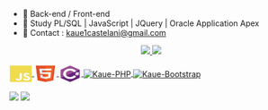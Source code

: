 - 🔭 Back-end / Front-end
- 🌱 Study PL/SQL | JavaScript | JQuery | Oracle Application Apex
- 👯 Contact : kaue1castelani@gmail.com

<div align="center">
  <a href="https://github.com/Castel4n1">
  <img height="180em" src="https://github-readme-stats.vercel.app/api?username=anuraghazra&show_icons=true&theme=transparent"/>
  <img height="180em" src="https://github-readme-stats.vercel.app/api?username=anuraghazra&show_icons=true&theme=transparent"/>
</div>
  
<div style="display: inline_block"><br>
  <img align="center" alt="Kauê-Js" height="30" width="40" src="https://raw.githubusercontent.com/devicons/devicon/master/icons/javascript/javascript-plain.svg">
  <img align="center" alt="Kauê-HTML" height="30" width="40" src="https://raw.githubusercontent.com/devicons/devicon/master/icons/html5/html5-original.svg">
  <img align="center" alt="Kauê-Csharp" height="30" width="40" src="https://raw.githubusercontent.com/devicons/devicon/master/icons/csharp/csharp-original.svg">
  <img align="center" alt="Kaue-PHP" height="30" width="40" src="https://raw.githubusercontent.com/jmnote/z-icons/master/svg/php.svg">
  <img align="center" alt="Kaue-Bootstrap" height="30" width="40" src="https://raw.githubusercontent.com/jmnote/z-icons/bd73f8f803467f185ffd94f4fc7c24ce931eb926/svg/bootstrap.svg">
  
</div>
  
  <br>

 <div> 
  <a href = "mailto:kaue1castelani@gmail.com"><img src="https://img.shields.io/badge/-Gmail-%23333?style=for-the-badge&logo=gmail&logoColor=white" target="_blank"></a>
  <a href="https://www.linkedin.com/in/kauê-castelani-1400a2175/" target="_blank"><img src="https://img.shields.io/badge/-LinkedIn-%230077B5?style=for-the-badge&logo=linkedin&logoColor=white" target="_blank"></a> 
 
</div>
